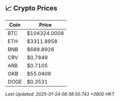 ## 📈 Crypto Prices

| Coin | Price |
| ---- | ----- |
| BTC | $104324.0008 |
| ETH | $3311.8958 |
| BNB | $688.8926 |
| CRV | $0.7849 |
| ARB | $0.7105 |
| OKB | $55.0409 |
| DOGE | $0.3531 |

_Last Updated: 2025-01-24 06:38:50.743 +0800 HKT_
